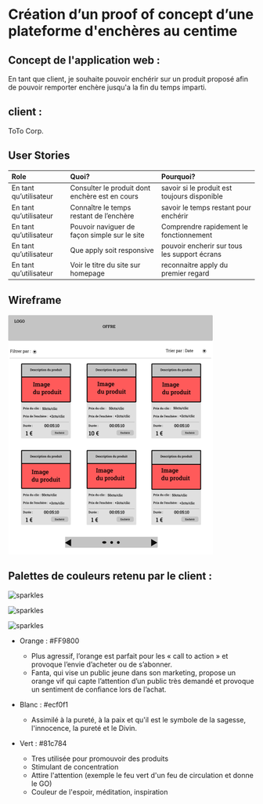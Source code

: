 # ****Création d’un proof of concept d’une plateforme d'enchères au centime****

## Concept de l'application web :
En tant que client, je souhaite pouvoir enchérir sur un produit proposé afin de pouvoir remporter enchère jusqu'a la fin du temps imparti.

## client :
ToTo Corp.

## User Stories 
| Role                      | Quoi?                                                     | Pourquoi?                                         |
| :------------------------ | :-------------------------------------------------------- | :------------------------------------------------ |
| En tant qu’utilisateur    | Consulter le produit dont enchère est en cours            | savoir si le produit est toujours disponible      |
| En tant qu’utilisateur    | Connaître le temps restant de l’enchère                   | savoir le temps restant pour enchérir             |
| En tant qu’utilisateur    | Pouvoir naviguer de façon simple sur le site              | Comprendre rapidement le fonctionnement           |
| En tant qu’utilisateur    | Que apply soit responsive                                 | pouvoir encherir sur tous les support écrans      |
| En tant qu’utilisateur    | Voir le titre du site sur homepage                        | reconnaitre apply du premier regard               |



## Wireframe

![sparkles](resources/Wireframe/Wireframe.jpg)

## Palettes de couleurs retenu par le client :

![sparkles](src/resources/img/palette-couleur/palette1.png)

![sparkles](src/resources/img/palette-couleur/palette2.png)

![sparkles](src/resources/img/palette-couleur/palette3.png)

* Orange : #FF9800
  * Plus agressif, l’orange est parfait pour les « call to action » et provoque l’envie d’acheter ou de s’abonner. 
  * Fanta, qui vise un public jeune dans son marketing, propose un orange vif qui capte l’attention d’un public très demandé et provoque un sentiment de confiance lors de l’achat.

* Blanc : #ecf0f1
  * Assimilé à la pureté, à la paix et qu'il est le symbole de la sagesse, l'innocence, la pureté et le Divin.

* Vert :  #81c784
  * Tres utilisée pour promouvoir des produits
  * Stimulant de concentration
  * Attire l'attention (exemple le feu vert d'un feu de circulation et donne le GO)
  * Couleur de l'espoir, méditation, inspiration




